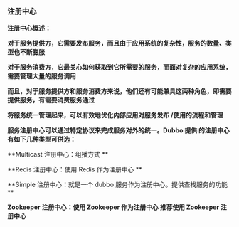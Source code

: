 ### 注册中心

**注册中心概述：**

**对于服务提供方，它需要发布服务，而且由于应用系统的复杂性，服务的数量、类型也不断膨胀**

**对于服务消费方，它最关心如何获取到它所需要的服务，而面对复杂的应用系统， 需要管理大量的服务调用**

**而且，对于服务提供方和服务消费方来说，他们还有可能兼具这两种角色，即需要提供服务，有需要消费服务通过**

**将服务统一管理起来，可以有效地优化内部应用对服务发布 /使用的流程和管理**

**服务注册中心可以通过特定协议来完成服务对外的统一。Dubbo 提供 的注册中心有如下几种类型可供选：**



**Multicast 注册中心：组播方式 **

**Redis 注册中心：使用 Redis 作为注册中心 **

**Simple 注册中心：就是一个 dubbo 服务作为注册中心。提供查找服务的功能 **

**Zookeeper 注册中心：使用 Zookeeper 作为注册中心 推荐使用 Zookeeper 注册中心**



